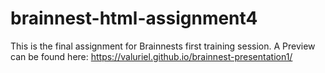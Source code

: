 # brainnest-html-assignment4
This is the final assignment for Brainnests first training session.
A Preview can be found here: https://valuriel.github.io/brainnest-presentation1/
